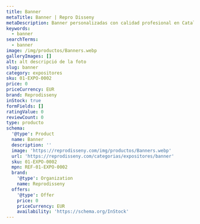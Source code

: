 ```yaml
---
title: Banner
metaTitle: Banner | Repro Disseny
metaDescription: Banner personalizadas con calidad profesional en Cataluña.
keywords:
  - banner
searchTerms:
  - banner
image: /img/productos/Banners.webp
galleryImages: []
alt: alt descripció de la foto
slug: banner
category: expositores
sku: 01-EXPO-0002
price: 0
priceCurrency: EUR
brand: Reprodisseny
inStock: true
formFields: []
ratingValue: 0
reviewCount: 0
type: producto
schema:
  '@type': Product
  name: Banner
  description: ''
  image: 'https://reprodisseny.com/img/productos/Banners.webp'
  url: 'https://reprodisseny.com/categorias/expositores/banner'
  sku: 01-EXPO-0002
  mpn: REF-01-EXPO-0002
  brand:
    '@type': Organization
    name: Reprodisseny
  offers:
    '@type': Offer
    price: 0
    priceCurrency: EUR
    availability: 'https://schema.org/InStock'
---
```


